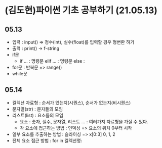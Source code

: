 # (김도현)파이썬 기초 공부하기 (21.05.13)
## 05.13
* 입력 : input() =>  정수(int), 실수(float)를 입력할 경우 형변환 하기
* 출력 : print() -> f-string
* if문
  * if ... : 명령문 elif ... : 명령문 else :
* for문 : 반복문 => range()
* while문

## 05.14
* 컬렉션 자료형 : 순서가 있는지(시퀀스), 순서가 없는지(비시퀀스)
* 문자열(str) : 문자들의 모임
* 리스트(list) : 요소들의 모임
  * 요소 : 숫자, 실수, 문자열, 리스트 ... : 여러가지 자료형을 가질 수 있다.
  * 각 요소에 접근하는 방법 : 인덱싱 => 요소의 위치 0부터 시작
* 일부 요소를 추출하는 방법 : 슬라이싱 => x[0:3] 0, 1, 2
* 전체 요소 접근 방법 : for in 컬렉션명:
